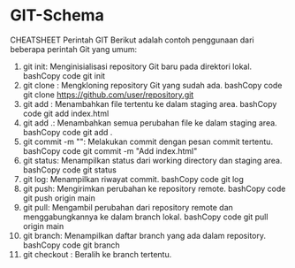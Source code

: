 # GIT-Schema
CHEATSHEET Perintah GIT
Berikut adalah contoh penggunaan dari beberapa perintah Git yang umum:
1.	git init: Menginisialisasi repository Git baru pada direktori lokal.
bashCopy code
git init 
2.	git clone <repo>: Mengkloning repository Git yang sudah ada.
bashCopy code
git clone https://github.com/user/repository.git 
3.	git add <file>: Menambahkan file tertentu ke dalam staging area.
bashCopy code
git add index.html 
4.	git add .: Menambahkan semua perubahan file ke dalam staging area.
bashCopy code
git add . 
5.	git commit -m "<message>": Melakukan commit dengan pesan commit tertentu.
bashCopy code
git commit -m "Add index.html" 
6.	git status: Menampilkan status dari working directory dan staging area.
bashCopy code
git status 
7.	git log: Menampilkan riwayat commit.
bashCopy code
git log 
8.	git push: Mengirimkan perubahan ke repository remote.
bashCopy code
git push origin main 
9.	git pull: Mengambil perubahan dari repository remote dan menggabungkannya ke dalam branch lokal.
bashCopy code
git pull origin main 
10.	git branch: Menampilkan daftar branch yang ada dalam repository.
bashCopy code
git branch 
11.	git checkout <branch>: Beralih ke branch tertentu.
